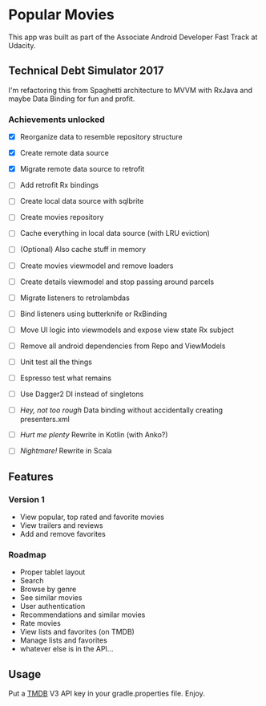 # Popular Movies
This app was built as part of the Associate Android Developer Fast Track at Udacity.

## Technical Debt Simulator 2017
I'm refactoring this from Spaghetti architecture to MVVM with RxJava and maybe Data Binding for fun and profit.

### Achievements unlocked
- [x] Reorganize data to resemble repository structure
- [x] Create remote data source
- [x] Migrate remote data source to retrofit
- [ ] Add retrofit Rx bindings
- [ ] Create local data source with sqlbrite
- [ ] Create movies repository
- [ ] Cache everything in local data source (with LRU eviction)
- [ ] \(Optional) Also cache stuff in memory
- [ ] Create movies viewmodel and remove loaders
- [ ] Create details viewmodel and stop passing around parcels
- [ ] Migrate listeners to retrolambdas
- [ ] Bind listeners using butterknife or RxBinding
- [ ] Move UI logic into viewmodels and expose view state Rx subject
- [ ] Remove all android dependencies from Repo and ViewModels
- [ ] Unit test all the things
- [ ] Espresso test what remains
- [ ] Use Dagger2 DI instead of singletons
- [ ] _Hey, not too rough_ Data binding without accidentally creating presenters.xml
- [ ] _Hurt me plenty_ Rewrite in Kotlin (with Anko?)
- [ ] _Nightmare!_ Rewrite in Scala


## Features

### Version 1
* View popular, top rated and favorite movies
* View trailers and reviews
* Add and remove favorites

### Roadmap
* Proper tablet layout
* Search
* Browse by genre
* See similar movies
* User authentication
* Recommendations and similar movies
* Rate movies 
* View lists and favorites (on TMDB)
* Manage lists and favorites
* whatever else is in the API...

## Usage
Put a [TMDB](https://www.themoviedb.org/) V3 API key in your gradle.properties file. Enjoy.
